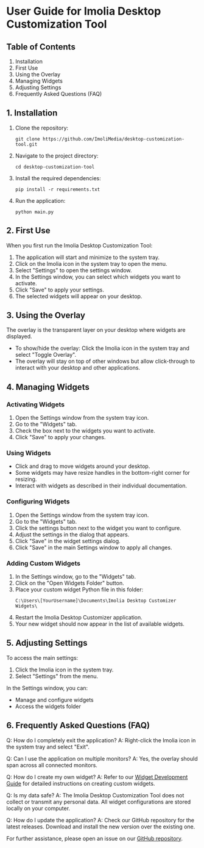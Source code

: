 # User Guide for Imolia Desktop Customization Tool

## Table of Contents
1. Installation
2. First Use
3. Using the Overlay
4. Managing Widgets
5. Adjusting Settings
6. Frequently Asked Questions (FAQ)

## 1. Installation

1. Clone the repository:
   ```
   git clone https://github.com/ImoliMedia/desktop-customization-tool.git
   ```
2. Navigate to the project directory:
   ```
   cd desktop-customization-tool
   ```
3. Install the required dependencies:
   ```
   pip install -r requirements.txt
   ```
4. Run the application:
   ```
   python main.py
   ```

## 2. First Use

When you first run the Imolia Desktop Customization Tool:

1. The application will start and minimize to the system tray.
2. Click on the Imolia icon in the system tray to open the menu.
3. Select "Settings" to open the settings window.
4. In the Settings window, you can select which widgets you want to activate.
5. Click "Save" to apply your settings.
6. The selected widgets will appear on your desktop.

## 3. Using the Overlay

The overlay is the transparent layer on your desktop where widgets are displayed.

- To show/hide the overlay: Click the Imolia icon in the system tray and select "Toggle Overlay".
- The overlay will stay on top of other windows but allow click-through to interact with your desktop and other applications.

## 4. Managing Widgets

### Activating Widgets
1. Open the Settings window from the system tray icon.
2. Go to the "Widgets" tab.
3. Check the box next to the widgets you want to activate.
4. Click "Save" to apply your changes.

### Using Widgets
- Click and drag to move widgets around your desktop.
- Some widgets may have resize handles in the bottom-right corner for resizing.
- Interact with widgets as described in their individual documentation.

### Configuring Widgets
1. Open the Settings window from the system tray icon.
2. Go to the "Widgets" tab.
3. Click the settings button next to the widget you want to configure.
4. Adjust the settings in the dialog that appears.
5. Click "Save" in the widget settings dialog.
6. Click "Save" in the main Settings window to apply all changes.

### Adding Custom Widgets
1. In the Settings window, go to the "Widgets" tab.
2. Click on the "Open Widgets Folder" button.
3. Place your custom widget Python file in this folder:
   ```
   C:\Users\[YourUsername]\Documents\Imolia Desktop Customizer Widgets\
   ```
4. Restart the Imolia Desktop Customizer application.
5. Your new widget should now appear in the list of available widgets.

## 5. Adjusting Settings

To access the main settings:

1. Click the Imolia icon in the system tray.
2. Select "Settings" from the menu.

In the Settings window, you can:
- Manage and configure widgets
- Access the widgets folder

## 6. Frequently Asked Questions (FAQ)

Q: How do I completely exit the application?
A: Right-click the Imolia icon in the system tray and select "Exit".

Q: Can I use the application on multiple monitors?
A: Yes, the overlay should span across all connected monitors.

Q: How do I create my own widget?
A: Refer to our [Widget Development Guide](/WIDGET_DEVELOPMENT_GUIDE.md) for detailed instructions on creating custom widgets.

Q: Is my data safe?
A: The Imolia Desktop Customization Tool does not collect or transmit any personal data. All widget configurations are stored locally on your computer.

Q: How do I update the application?
A: Check our GitHub repository for the latest releases. Download and install the new version over the existing one.

For further assistance, please open an issue on our [GitHub repository](https://github.com/ImolaMedia/Imolia-Desktop-Customization-Tool/issues).
